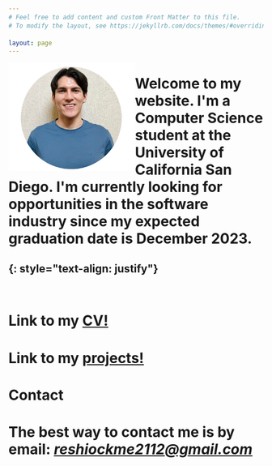 ```yaml
---
# Feel free to add content and custom Front Matter to this file.
# To modify the layout, see https://jekyllrb.com/docs/themes/#overriding-theme-defaults

layout: page
---
```


<img align="left" width="250" height="215" src="/assets/profile.png">

# Welcome to my website. I'm a Computer Science student at the University of California San Diego. I'm currently looking for opportunities in the software industry since my expected graduation date is December 2023. #
{: style="text-align: justify"}
---
<br /> 
  

# Link to my [CV!](https://drive.google.com/file/d/1YWqOfrh85f9mtvXcXTNQEdGaivlpB9cx/view?usp=sharing)  #  

# Link to my [projects!](https://github.com/jhm2112?tab=repositories)  # 

# **Contact** #  

# The best way to contact me is by email: *reshiockme2112@gmail.com* #  
